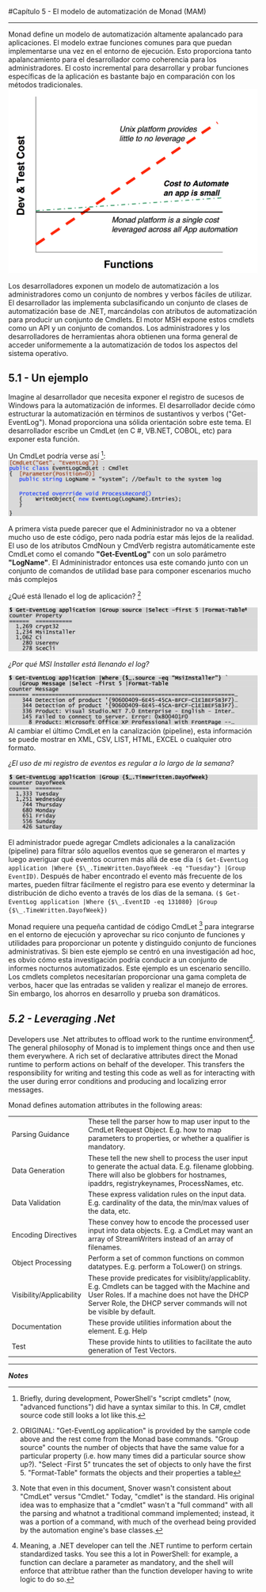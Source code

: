 #Capítulo 5 - El modelo de automatización de Monad (MAM)
___
Monad define un modelo de automatización altamente apalancado para aplicaciones. El modelo extrae funciones comunes para que puedan implementarse una vez en el entorno de ejecución. Esto proporciona tanto apalancamiento para el desarrollador como coherencia para los administradores. El costo incremental para desarrollar y probar funciones específicas de la aplicación es bastante bajo en comparación con los métodos tradicionales.
![Funciones](images/funtions.png)

Los desarrolladores exponen un modelo de automatización a los administradores como un conjunto de nombres y verbos fáciles de utilizar. El desarrollador las implementa subclasificando un conjunto de clases de automatización base de .NET, marcándolas con atributos de automatización para producir un conjunto de Cmdlets. El motor MSH expone estos cmdlets como un API y un conjunto de comandos. Los administradores y los desarrolladores de herramientas ahora obtienen una forma general de acceder uniformemente a la automatización de todos los aspectos del sistema operativo.

## 5.1 - Un ejemplo

Imagine al desarrollador que necesita exponer el registro de sucesos de Windows para la automatización de informes. El desarrollador decide cómo estructurar la automatización en términos de sustantivos y verbos ("Get-EventLog"). Monad proporciona una sólida orientación sobre este tema. El desarrollador escribe un CmdLet (en C #, VB.NET, COBOL, etc) para exponer esta función.

Un CmdLet podría verse así [^5-1]:
![Ejemplo 3](images/example-3.png)

A primera vista puede parecer que el Admininistrador no va a obtener mucho uso de este código, pero nada podría estar más lejos de la realidad. El uso de los atributos CmdNoun y CmdVerb registra automáticamente este CmdLet como el comando **"Get-EventLog"** con un solo parámetro **"LogName"**. El Admininistrador entonces usa este comando junto con un conjunto de comandos de utilidad base para componer escenarios mucho más complejos

¿Qué está llenado el log de aplicación? [^5-2]

![Ejemplo 4](images/example-4.png)

_¿Por qué MSI Installer está llenando el log?_

![Ejemplo 5](images/example-5.png)
Al cambiar el último CmdLet en la canalización (pipeline), esta información se puede mostrar en XML, CSV, LIST, HTML, EXCEL o cualquier otro formato.

_¿El uso de mi registro de eventos es regular a lo largo de la semana?_

![Ejemplo 6](images/example-6.png)

El administrador puede agregar Cmdlets adicionales a la canalización (pipeline) para filtrar sólo aquellos eventos que se generaron el martes y luego averiguar qué eventos ocurren más allá de ese día `($ Get-EventLog application |Where {$\_.TimeWritten.DayofWeek -eq "Tuesday"} |Group EventID)`. Después de haber encontrado el evento más frecuente de los martes, pueden filtrar fácilmente el registro para ese evento y determinar la distribución de dicho evento a través de los días de la semana. `($ Get-EventLog application |Where {$\_.EventID -eq 131080} |Group {$\_.TimeWritten.DayofWeek})`

Monad requiere una pequeña cantidad de código CmdLet [^5-3] para integrarse en el entorno de ejecución y aprovechar su rico conjunto de funciones y utilidades para proporcionar un potente y distinguido conjunto de funciones administrativas. Si bien este ejemplo se centró en una investigación ad hoc, es obvio cómo esta investigación podría conducir a un conjunto de informes nocturnos automatizados. Este ejemplo es un escenario sencillo. Los cmdlets completos necesitarían proporcionar una gama completa de verbos, hacer que las entradas se validen y realizar el manejo de errores. Sin embargo, los ahorros en desarrollo y prueba son dramáticos.

## _5.2 - Leveraging .Net_

Developers use .Net attributes to offload work to the runtime environment[^5-4]. The general philosophy of Monad is to implement things once and then use them everywhere.  A rich set of declarative attributes direct the Monad runtime to perform actions on behalf of the developer.  This transfers the responsibility for writing and testing this code as well as for interacting with the user during error conditions and producing and localizing error messages.

Monad defines automation attributes in the following areas:

| | |
| --- | --- |
| Parsing Guidance | These tell the parser how to map user input to the CmdLet Request Object.  E.g. how to map parameters to properties, or whether a qualifier is mandatory. |
| Data Generation | These tell the new shell to process the user input to generate the actual data.  E.g. filename globbing. There will also be globbers for hostnames, ipaddrs, registrykeynames, ProcessNames, etc. |
| Data Validation | These express validation rules on the input data.  E.g. cardinality of the data, the min/max values of the data, etc. |
| Encoding Directives | These convey how to encode the processed user input into data objects.  E.g. a CmdLet may want an array of StreamWriters instead of an array of filenames. |
| Object Processing | Perform a set of common functions on common datatypes.  E.g. perform a ToLower() on strings. |
| Visibility/Applicability | These provide predicates for visiblity/applicablity.  E.g. Cmdlets can be tagged with the Machine and User Roles.  If a machine does not have the DHCP Server Role, the DHCP server commands will not be visible by default. |
| Documentation | These provide utilities information about the element.  E.g. Help |
| Test | These provide hints to utilities to facilitate the auto generation of Test Vectors. |

---

_**Notes**_

[^5-1]: Briefly, during development, PowerShell's "script cmdlets" (now, "advanced functions") did have a syntax similar to this. In C#, cmdlet source code still looks a lot like this.

[^5-2]: ORIGINAL: "Get-EventLog application" is provided by the sample code above and the rest come from the Monad base commands.  "Group source" counts the number of objects that have the same value for a particular property (i.e. how many times did a particular source show up?).  "Select -First 5" truncates the set of objects to only have the first 5.  "Format-Table" formats the objects and their properties a table

[^5-3]: Note that even in this document, Snover wasn't consistent about "CmdLet" versus "Cmdlet." Today, "cmdlet" is the standard. His original idea was to emphasize that a "cmdlet" wasn't a "full command" with all the parsing and whatnot a traditional command implemented; instead, it was a portion of a command, with much of the overhead being provided by the automation engine's base classes.

[^5-4]: Meaning, a .NET developer can tell the .NET runtime to perform certain standardized tasks. You see this a lot in PowerShell: for example, a function can declare a parameter as mandatory, and the shell will enforce that attribtue rather than the function developer having to write logic to do so. 
